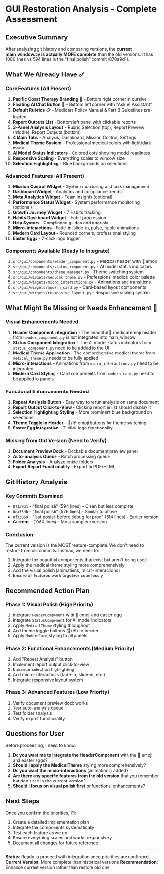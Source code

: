 # GUI Restoration Analysis - Complete Assessment

## Executive Summary
After analyzing git history and comparing versions, the **current main_window.py is actually MORE complete** than the old versions. It has 1080 lines vs 594 lines in the "final polish" commit (878a9d1).

## What We Already Have ✅

### Core Features (All Present)
1. **Pacific Coast Therapy Branding** 🌴 - Bottom right corner in cursive
2. **Floating AI Chat Button** 💬 - Bottom left corner with "Ask AI Assistant"
3. **Default Rubrics** 📋 - Medicare Policy Manual & Part B Guidelines pre-loaded
4. **Report Outputs List** - Bottom left panel with clickable reports
5. **3-Panel Analysis Layout** - Rubric Selection (top), Report Preview (middle), Report Outputs (bottom)
6. **4 Main Tabs** - Analysis, Dashboard, Mission Control, Settings
7. **Medical Theme System** - Professional medical colors with light/dark mode
8. **AI Model Status Indicators** - Colored dots showing model readiness
9. **Responsive Scaling** - Everything scales to window size
10. **Selection Highlighting** - Blue backgrounds on selections

### Advanced Features (All Present)
1. **Mission Control Widget** - System monitoring and task management
2. **Dashboard Widget** - Analytics and compliance trends
3. **Meta Analytics Widget** - Team insights (optional)
4. **Performance Status Widget** - System performance monitoring (optional)
5. **Growth Journey Widget** - 7 Habits tracking
6. **Habits Dashboard Widget** - Habit progression
7. **Help System** - Compliance guides and tutorials
8. **Micro-interactions** - Fade-in, slide-in, pulse, ripple animations
9. **Modern Card Layout** - Rounded corners, professional styling
10. **Easter Eggs** - 7-click logo trigger

### Components Available (Ready to Integrate)
1. `src/gui/components/header_component.py` - Medical header with 🏥 emoji
2. `src/gui/components/status_component.py` - AI model status indicators
3. `src/gui/components/theme_manager.py` - Theme switching system
4. `src/gui/widgets/medical_theme.py` - Professional medical color palette
5. `src/gui/widgets/micro_interactions.py` - Animations and transitions
6. `src/gui/widgets/modern_card.py` - Card-based layout components
7. `src/gui/widgets/responsive_layout.py` - Responsive scaling system

## What Might Be Missing or Needs Enhancement 🔧

### Visual Enhancements Needed
1. **Header Component Integration** - The beautiful 🏥 medical emoji header from `header_component.py` is not integrated into main_window
2. **Status Component Integration** - The AI model status indicators from `status_component.py` need to be added to the UI
3. **Medical Theme Application** - The comprehensive medical theme from `medical_theme.py` needs to be fully applied
4. **Micro-interactions** - Animations from `micro_interactions.py` need to be integrated
5. **Modern Card Styling** - Card components from `modern_card.py` need to be applied to panels

### Functional Enhancements Needed
1. **Repeat Analysis Button** - Easy way to rerun analysis on same document
2. **Report Output Click-to-View** - Clicking report in list should display it
3. **Selection Highlighting Styling** - More prominent blue background on selections
4. **Theme Toggle in Header** - 🌙/☀️ emoji buttons for theme switching
5. **Easter Egg Integration** - 7-click logo functionality

### Missing from Old Version (Need to Verify)
1. **Document Preview Dock** - Dockable document preview panel
2. **Auto-analysis Queue** - Batch processing queue
3. **Folder Analysis** - Analyze entire folders
4. **Export Report Functionality** - Export to PDF/HTML

## Git History Analysis

### Key Commits Examined
- `878a9d1` - "final polish" (594 lines) - Clean but less complete
- `0ea33db` - "final polish" (576 lines) - Similar to above
- `0fb3069` - "last posish before debug for prod" (514 lines) - Earlier version
- **Current** - (1080 lines) - Most complete version

### Conclusion
The current version is the MOST feature-complete. We don't need to restore from old commits. Instead, we need to:
1. Integrate the beautiful components that exist but aren't being used
2. Apply the medical theme styling more comprehensively
3. Add the visual polish (animations, micro-interactions)
4. Ensure all features work together seamlessly

## Recommended Action Plan

### Phase 1: Visual Polish (High Priority)
1. Integrate `HeaderComponent` with 🏥 emoji and easter egg
2. Integrate `StatusComponent` for AI model indicators
3. Apply `MedicalTheme` styling throughout
4. Add theme toggle buttons (🌙/☀️) to header
5. Apply `ModernCard` styling to all panels

### Phase 2: Functional Enhancements (Medium Priority)
1. Add "Repeat Analysis" button
2. Implement report output click-to-view
3. Enhance selection highlighting
4. Add micro-interactions (fade-in, slide-in, etc.)
5. Integrate responsive layout system

### Phase 3: Advanced Features (Low Priority)
1. Verify document preview dock works
2. Test auto-analysis queue
3. Test folder analysis
4. Verify export functionality

## Questions for User

Before proceeding, I need to know:

1. **Do you want me to integrate the HeaderComponent** with the 🏥 emoji and easter eggs?
2. **Should I apply the MedicalTheme** styling more comprehensively?
3. **Do you want the micro-interactions** (animations) added?
4. **Are there any specific features from the old version** that you remember but don't see in the current version?
5. **Should I focus on visual polish first** or functional enhancements?

## Next Steps

Once you confirm the priorities, I'll:
1. Create a detailed implementation plan
2. Integrate the components systematically
3. Test each feature as we go
4. Ensure everything scales and works responsively
5. Document all changes for future reference

---

**Status**: Ready to proceed with integration once priorities are confirmed.
**Current Version**: More complete than historical versions
**Recommendation**: Enhance current version rather than restore old one
